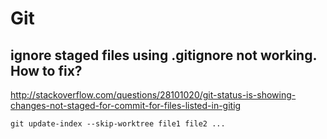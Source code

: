 # Git 

## ignore staged files using .gitignore not working. How to fix?
http://stackoverflow.com/questions/28101020/git-status-is-showing-changes-not-staged-for-commit-for-files-listed-in-gitig

    git update-index --skip-worktree file1 file2 ...
